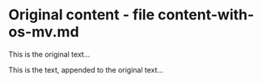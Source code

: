 # Original content - file content-with-os-mv.md

This is the original text...

This is the text, appended to the original text...
